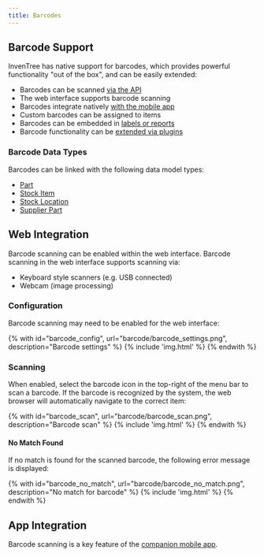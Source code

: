 ```yaml
---
title: Barcodes
---
```


## Barcode Support

InvenTree has native support for barcodes, which provides powerful functionality "out of the box", and can be easily extended:

- Barcodes can be scanned [via the API](../api/api.md)
- The web interface supports barcode scanning
- Barcodes integrate natively [with the mobile app](../app/barcode.md)
- Custom barcodes can be assigned to items
- Barcodes can be embedded in [labels or reports](../report/barcodes.md)
- Barcode functionality can be [extended via plugins](../extend/plugins/barcode.md)

### Barcode Data Types

Barcodes can be linked with the following data model types:

- [Part](../part/part.md#part)
- [Stock Item](../stock/stock.md#stock-item)
- [Stock Location](../stock/stock.md#stock-location)
- [Supplier Part](../buy/supplier.md#supplier-parts)

## Web Integration

Barcode scanning can be enabled within the web interface. Barcode scanning in the web interface supports scanning via:

- Keyboard style scanners (e.g. USB connected)
- Webcam (image processing)

### Configuration

Barcode scanning may need to be enabled for the web interface:

{% with id="barcode_config", url="barcode/barcode_settings.png", description="Barcode settings" %}
{% include 'img.html' %}
{% endwith %}

### Scanning

When enabled, select the barcode icon in the top-right of the menu bar to scan a barcode. If the barcode is recognized by the system, the web browser will automatically navigate to the correct item:

{% with id="barcode_scan", url="barcode/barcode_scan.png", description="Barcode scan" %}
{% include 'img.html' %}
{% endwith %}

#### No Match Found

If no match is found for the scanned barcode, the following error message is displayed:

{% with id="barcode_no_match", url="barcode/barcode_no_match.png", description="No match for barcode" %}
{% include 'img.html' %}
{% endwith %}

## App Integration

Barcode scanning is a key feature of the [companion mobile app](../app/barcode.md).
